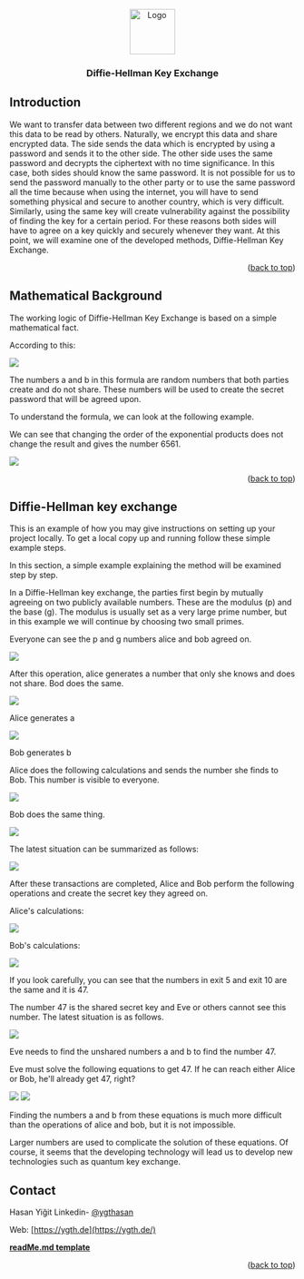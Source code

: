 <div id="top"></div>





<!-- PROJECT LOGO -->
<br />
<div align="center">
  <a href="https://www.flaticon.com/premium-icon/lock_2592543?related_id=2592543#">
    <img src="images/lock.png" alt="Logo" width="80" height="80">
  </a>

  <h3 align="center">Diffie-Hellman Key Exchange</h3>

  
</div>







<!-- ABOUT THE PROJECT -->
## Introduction

We want to transfer data between two different regions and we do not want this data to be read by others. Naturally, we encrypt this data and share encrypted data. The side sends the data which is encrypted by using a password and sends it to the other side. The other side uses the same password and decrypts the ciphertext with no time significance. In this case, both sides should know the same password. It is not possible for us to send the password manually to the other party or to use the same password all the time because when using the internet, you will have to send something physical and secure to another country, which is very difficult. Similarly, using the same key will create vulnerability against the possibility of finding the key for a certain period. For these reasons both sides will have to agree on a key quickly and securely whenever they want. At this point, we will examine one of the developed methods, Diffie-Hellman Key Exchange.


<p align="right">(<a href="#top">back to top</a>)</p>



## Mathematical Background

The working logic of Diffie-Hellman Key Exchange is based on a simple mathematical fact.

According to this:


![](img/f.png)

The numbers a and b in this formula are random numbers that both parties create 
and do not share. These numbers will be used to create the secret password that 
will be agreed upon.

To understand the formula, we can look at the following example.

We can see that changing the order of the exponential products does not 
change the result and gives the number 6561.

![](img/m.png)

<p align="right">(<a href="#top">back to top</a>)</p>



<!-- GETTING STARTED -->
## Diffie-Hellman key exchange

This is an example of how you may give instructions on setting up your project locally.
To get a local copy up and running follow these simple example steps.

In this section, a simple example explaining the method will be examined step by step.

In a Diffie-Hellman key exchange, the parties first begin by mutually agreeing
on two publicly available numbers. These are the modulus (p) and the base (g).
The modulus is usually set as a very large prime number, but in this example
we will continue by choosing two small primes.

Everyone can see the p and g numbers alice and bob agreed on.

![](img/a.png)

After this operation, alice generates a number that only she knows and 
does not share. Bod does the same.

![](img/b.png)

Alice generates a

![](img/c.png)

Bob generates b

Alice does the following calculations and sends the number she finds to Bob.
This number is visible to everyone.

![](img/d.png)

Bob does the same thing.

![](img/e.png)

The latest situation can be summarized as follows:

![](img/a2.png)

After these transactions are completed, Alice and Bob perform the following operations and create the secret key they agreed on.

Alice's calculations:

![](img/a3.png)

Bob's calculations:

![](img/a4.png)

If you look carefully, you can see that the numbers in exit 5 and exit 10 are the same and it is 47.

The number 47 is the shared secret key and Eve or others cannot see this number. The latest situation is as follows.

![](img/a5.png)

Eve needs to find the unshared numbers a and b to find the number 47.

Eve must solve the following equations to get 47. If he can reach either 
Alice or Bob, he'll already get 47, right?

![](img/f2.png)
![](img/f3.png)

Finding the numbers a and b from these equations is much more 
difficult than the operations of alice and bob, but it is not
impossible.

Larger numbers are used to complicate the solution of these
equations. Of course, it seems that the developing technology 
will lead us to develop new technologies such as quantum key exchange.


<!-- CONTACT -->
## Contact

Hasan Yiğit Linkedin- [@ygthasan](https://www.linkedin.com/in/ygthasan/) 

Web: [https://ygth.de](https://ygth.de/)

<p align="left"><a href="https://github.com/othneildrew/Best-README-Template"><strong> readMe.md template</strong></a></p>

<p align="right">(<a href="#top">back to top</a>)</p>




